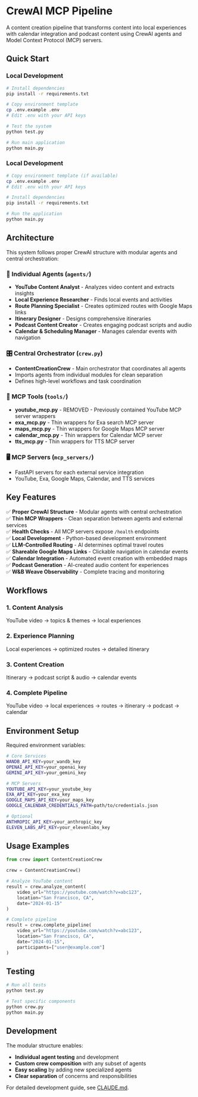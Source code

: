 # CrewAI MCP Pipeline

A content creation pipeline that transforms content into local experiences with calendar integration and podcast content using CrewAI agents and Model Context Protocol (MCP) servers.

## Quick Start

### Local Development
```bash
# Install dependencies
pip install -r requirements.txt

# Copy environment template
cp .env.example .env
# Edit .env with your API keys

# Test the system
python test.py

# Run main application
python main.py
```

### Local Development
```bash
# Copy environment template (if available)
cp .env.example .env
# Edit .env with your API keys

# Install dependencies
pip install -r requirements.txt

# Run the application
python main.py
```

## Architecture

This system follows proper CrewAI structure with modular agents and central orchestration:

### 🤖 Individual Agents (`agents/`)
- **YouTube Content Analyst** - Analyzes video content and extracts insights
- **Local Experience Researcher** - Finds local events and activities
- **Route Planning Specialist** - Creates optimized routes with Google Maps links
- **Itinerary Designer** - Designs comprehensive itineraries
- **Podcast Content Creator** - Creates engaging podcast scripts and audio
- **Calendar & Scheduling Manager** - Manages calendar events with navigation

### 🎛️ Central Orchestrator (`crew.py`)
- **ContentCreationCrew** - Main orchestrator that coordinates all agents
- Imports agents from individual modules for clean separation
- Defines high-level workflows and task coordination

### 🔧 MCP Tools (`tools/`)
- **youtube_mcp.py** - REMOVED - Previously contained YouTube MCP server wrappers
- **exa_mcp.py** - Thin wrappers for Exa search MCP server  
- **maps_mcp.py** - Thin wrappers for Google Maps MCP server
- **calendar_mcp.py** - Thin wrappers for Calendar MCP server
- **tts_mcp.py** - Thin wrappers for TTS MCP server

### 🖥️ MCP Servers (`mcp_servers/`)
- FastAPI servers for each external service integration
- YouTube, Exa, Google Maps, Calendar, and TTS services

## Key Features

✅ **Proper CrewAI Structure** - Modular agents with central orchestration  
✅ **Thin MCP Wrappers** - Clean separation between agents and external services  
✅ **Health Checks** - All MCP servers expose `/health` endpoints  
✅ **Local Development** - Python-based development environment  
✅ **LLM-Controlled Routing** - AI determines optimal travel routes  
✅ **Shareable Google Maps Links** - Clickable navigation in calendar events  
✅ **Calendar Integration** - Automated event creation with embedded maps  
✅ **Podcast Generation** - AI-created audio content for experiences  
✅ **W&B Weave Observability** - Complete tracing and monitoring  

## Workflows

### 1. Content Analysis
YouTube video → topics & themes → local experiences

### 2. Experience Planning  
Local experiences → optimized routes → detailed itinerary

### 3. Content Creation
Itinerary → podcast script & audio → calendar events

### 4. Complete Pipeline
YouTube video → local experiences → routes → itinerary → podcast → calendar

## Environment Setup

Required environment variables:

```bash
# Core Services
WANDB_API_KEY=your_wandb_key
OPENAI_API_KEY=your_openai_key  
GEMINI_API_KEY=your_gemini_key

# MCP Servers
YOUTUBE_API_KEY=your_youtube_key
EXA_API_KEY=your_exa_key
GOOGLE_MAPS_API_KEY=your_maps_key
GOOGLE_CALENDAR_CREDENTIALS_PATH=path/to/credentials.json

# Optional
ANTHROPIC_API_KEY=your_anthropic_key
ELEVEN_LABS_API_KEY=your_elevenlabs_key
```

## Usage Examples

```python
from crew import ContentCreationCrew

crew = ContentCreationCrew()

# Analyze YouTube content
result = crew.analyze_content(
    video_url="https://youtube.com/watch?v=abc123",
    location="San Francisco, CA", 
    date="2024-01-15"
)

# Complete pipeline
result = crew.complete_pipeline(
    video_url="https://youtube.com/watch?v=abc123",
    location="San Francisco, CA",
    date="2024-01-15", 
    participants=["user@example.com"]
)
```

## Testing

```bash
# Run all tests
python test.py

# Test specific components  
python crew.py
python main.py
```

## Development

The modular structure enables:
- **Individual agent testing** and development
- **Custom crew composition** with any subset of agents  
- **Easy scaling** by adding new specialized agents
- **Clear separation** of concerns and responsibilities

For detailed development guide, see [CLAUDE.md](CLAUDE.md).